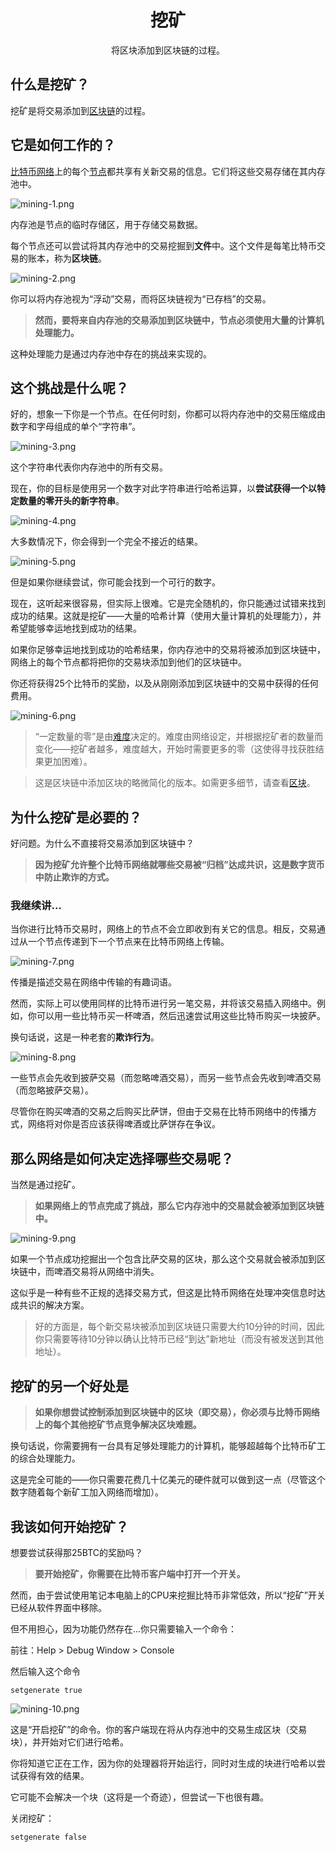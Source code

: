 # <center>挖矿</center>
<center>将区块添加到区块链的过程。</center>

## 什么是挖矿？
挖矿是将交易添加到[区块链](./1.Blockchain/Blockchain.md)的过程。

## 它是如何工作的？
[比特币网络](../1.Network/Network.md)上的每个[节点](../1.Network/Nodes/Nodes.md)都共享有关新交易的信息。它们将这些交易存储在其内存池中。

![mining-1.png](img/mining-1%20(1).png)  

内存池是节点的临时存储区，用于存储交易数据。

每个节点还可以尝试将其内存池中的交易挖掘到**文件**中。这个文件是每笔比特币交易的账本，称为**区块链**。

![mining-2.png](img/mining-2%20(1).png)  

你可以将内存池视为“浮动”交易，而将区块链视为“已存档”的交易。

>**然而，要将来自内存池的交易添加到区块链中，节点必须使用大量的计算机处理能力。**

这种处理能力是通过内存池中存在的挑战来实现的。

## 这个挑战是什么呢？

好的，想象一下你是一个节点。在任何时刻，你都可以将内存池中的交易压缩成由数字和字母组成的单个“字符串”。

![mining-3.png](img/mining-3%20(1).png)  

这个字符串代表你内存池中的所有交易。

现在，你的目标是使用另一个数字对此字符串进行哈希运算，以**尝试获得一个以特定数量的零开头的新字符串**。

![mining-4.png](img/mining-4%20(1).png)  

大多数情况下，你会得到一个完全不接近的结果。

![mining-5.png](img/mining-5%20(1).png)  

但是如果你继续尝试，你可能会找到一个可行的数字。

现在，这听起来很容易，但实际上很难。它是完全随机的，你只能通过试错来找到成功的结果。这就是挖矿——大量的哈希计算（使用大量计算机的处理能力），并希望能够幸运地找到成功的结果。

如果你足够幸运地找到成功的哈希结果，你内存池中的交易将被添加到区块链中，网络上的每个节点都将把你的交易块添加到他们的区块链中。

你还将获得25个比特币的奖励，以及从刚刚添加到区块链中的交易中获得的任何费用。

![mining-6.png](img/mining-6%20(1).png)

>“一定数量的零”是由[难度](./3.Difficulty/Difficulty.md)决定的。难度由网络设定，并根据挖矿者的数量而变化——挖矿者越多，难度越大，开始时需要更多的零（这使得寻找获胜结果更加困难）。

>这是区块链中添加区块的略微简化的版本。如需更多细节，请查看[区块](./2.Blocks/Blocks.md)。

## 为什么挖矿是必要的？

好问题。为什么不直接将交易添加到区块链中？

>**因为挖矿允许整个比特币网络就哪些交易被“归档”达成共识，这是数字货币中防止欺诈的方式。**

### 我继续讲…

当你进行比特币交易时，网络上的节点不会立即收到有关它的信息。相反，交易通过从一个节点传递到下一个节点来在比特币网络上传输。

![mining-7.png](img/mining-7%20(1).png)  

传播是描述交易在网络中传输的有趣词语。

然而，实际上可以使用同样的比特币进行另一笔交易，并将该交易插入网络中。例如，你可以用一些比特币买一杯啤酒，然后迅速尝试用这些比特币购买一块披萨。

换句话说，这是一种老套的**欺诈行为**。

![mining-8.png](img/mining-8%20(1).png)  

一些节点会先收到披萨交易（而忽略啤酒交易），而另一些节点会先收到啤酒交易（而忽略披萨交易）。

尽管你在购买啤酒的交易之后购买比萨饼，但由于交易在比特币网络中的传播方式，网络将对你是否应该获得啤酒或比萨饼存在争议。

## 那么网络是如何决定选择哪些交易呢？
当然是通过挖矿。

>**如果网络上的节点完成了挑战，那么它内存池中的交易就会被添加到区块链中。**

![mining-9.png](img/mining-9%20(1).png)  

如果一个节点成功挖掘出一个包含比萨交易的区块，那么这个交易就会被添加到区块链中，而啤酒交易将从网络中消失。

这似乎是一种有些不正规的选择交易方式，但这是比特币网络在处理冲突信息时达成共识的解决方案。
>好的方面是，每个新交易块被添加到区块链只需要大约10分钟的时间，因此你只需要等待10分钟以确认比特币已经“到达”新地址（而没有被发送到其他地址）。

## 挖矿的另一个好处是

>**如果你想尝试控制添加到区块链中的区块（即交易），你必须与比特币网络上的每个其他挖矿节点竞争解决区块难题。**

换句话说，你需要拥有一台具有足够处理能力的计算机，能够超越每个比特币矿工的综合处理能力。

这是完全可能的——你只需要花费几十亿美元的硬件就可以做到这一点（尽管这个数字随着每个新矿工加入网络而增加）。

## 我该如何开始挖矿？

想要尝试获得那25BTC的奖励吗？

>**要开始挖矿，你需要在比特币客户端中打开一个开关。**

然而，由于尝试使用笔记本电脑上的CPU来挖掘比特币非常低效，所以“挖矿”开关已经从软件界面中移除。

但不用担心，因为功能仍然存在...你只需要输入一个命令：

前往：Help > Debug Window > Console

然后输入这个命令
```
setgenerate true
```
![mining-10.png](img/mining-10.png)

这是“开启挖矿”的命令。你的客户端现在将从内存池中的交易生成区块（交易块），并开始对它们进行哈希。

你将知道它正在工作，因为你的处理器将开始运行，同时对生成的块进行哈希以尝试获得有效的结果。

它可能不会解决一个块（这将是一个奇迹），但尝试一下也很有趣。

关闭挖矿：

``` 
setgenerate false
```
